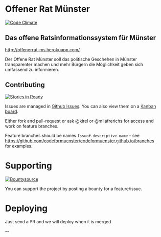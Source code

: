# Offener Rat Münster
[![Code Climate](https://codeclimate.com/github/codeformuenster/offenerrat-ms.png)](https://codeclimate.com/github/codeformuenster/offenerrat-ms)
## Das offene Ratsinformationssystem für Münster

http://offenerrat-ms.herokuapp.com/

Der Offene Rat Münster soll das politische Geschehen in Münster transparenter machen und mehr Bürgern die Möglichkeit geben sich umfassend zu informieren. 


## Contributing
[![Stories in Ready](https://badge.waffle.io/codeformuenster/offenerrat-ms.png?label=ready&title=Ready)](https://waffle.io/codeformuenster/offenerrat-ms)

Issues are managed in [Github Issues](https://github.com/codeformuenster/offenerrat-ms/issues?state=open). You can also view them on a [Kanban board](https://waffle.io/codeformuenster/offenerrat-ms).

Either fork and pull-request or ask @kirel or @milafrerichs for access and work on feature branches.

Feature branches should be names `Issue#-descriptive-name` - see https://github.com/codeformuenster/codeformuenster.github.io/branches for examples.

# Supporting
[![Bountysource](https://www.bountysource.com/badge/tracker?tracker_id=1614726)](https://www.bountysource.com/trackers/1614726-offenerrat-ms?utm_source=1614726&utm_medium=shield&utm_campaign=TRACKER_BADGE)

You can support the project by posting a bounty for a feature/issue.

# Deploying

Just send a PR and we will deploy when it is merged

--
